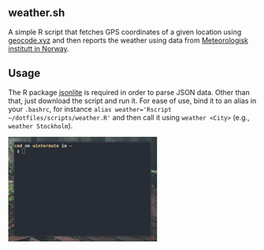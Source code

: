 ## weather.sh

A simple R script that fetches GPS coordinates of a given location using [geocode.xyz](http://geocode.xyz/api) and then reports the weather using data from [Meteorologisk institutt in Norway](https://api.met.no/).

## Usage

The R package [jsonlite](https://cran.r-project.org/web/packages/jsonlite/) is required in order to parse JSON data. Other than that, just download the script and run it. For ease of use, bind it to an alias in your `.bashrc`, for instance `alias weather='Rscript ~/dotfiles/scripts/weather.R'` and then call it using `weather <City>` (e.g., `weather Stockholm`).

<img src="img/weather.gif" width="60%">
